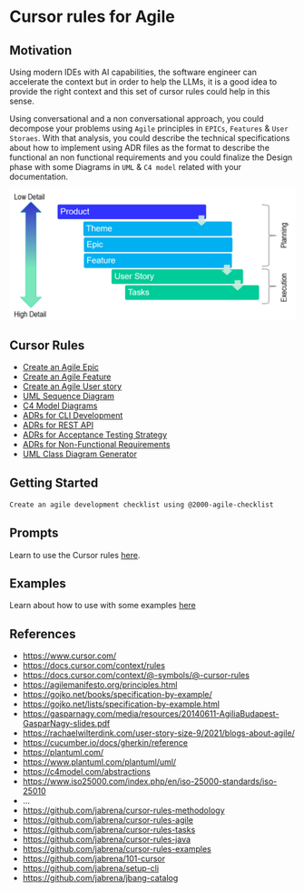 # Cursor rules for Agile

## Motivation

Using modern IDEs with AI capabilities, the software engineer can accelerate the context but in order to help the LLMs, it is a good idea to provide the right context and this set of cursor rules could help in this sense.

Using conversational and a non conversational approach, you could decompose your problems using `Agile` principles in `EPICs`, `Features` & `User Storaes`. With that analysis, you could describe the technical specifications about how to implement using ADR files as the format to describe the functional an non functional requirements and you could finalize the Design phase with some Diagrams in `UML` & `C4 model` related with your documentation. 

![](./docs/epic-feature-us.png)

## Cursor Rules

- [Create an Agile Epic](.cursor/rules/2001-agile-create-an-epic.mdc)
- [Create an Agile Feature](.cursor/rules/2002-agile-create-features-from-epics.mdc)
- [Create an Agile User story](.cursor/rules/2003-agile-create-user-story.mdc)
- [UML Sequence Diagram](.cursor/rules/2004-uml-sequence-diagram-about-solution.mdc)
- [C4 Model Diagrams](.cursor/rules/2005-c4-diagrams-about-solution.mdc)
- [ADRs for CLI Development](.cursor/rules/2006-adr-create-functional-requirements-for-cli-development.mdc)
- [ADRs for REST API](.cursor/rules/2006-adr-create-functional-requirements-for-rest-api-development.mdc)
- [ADRs for Acceptance Testing Strategy](.cursor/rules/2007-adr-create-acceptance-testing-strategy.mdc)
- [ADRs for Non-Functional Requirements](.cursor/rules/2008-adr-create-non-functional-requirements-decisions.mdc)
- [UML Class Diagram Generator](.cursor/rules/2009-uml-class-diagram-mdc)

## Getting Started

```bash
Create an agile development checklist using @2000-agile-checklist
```

## Prompts

Learn to use the Cursor rules [here](./PROMPTS.md).

## Examples 

Learn about how to use with some examples [here](https://github.com/jabrena/cursor-rules-examples)

## References

- https://www.cursor.com/
- https://docs.cursor.com/context/rules
- https://docs.cursor.com/context/@-symbols/@-cursor-rules
- https://agilemanifesto.org/principles.html
- https://gojko.net/books/specification-by-example/
- https://gojko.net/lists/specification-by-example.html
- https://gasparnagy.com/media/resources/20140611-AgiliaBudapest-GasparNagy-slides.pdf
- https://rachaelwilterdink.com/user-story-size-9/2021/blogs-about-agile/
- https://cucumber.io/docs/gherkin/reference
- https://plantuml.com/
- https://www.plantuml.com/plantuml/uml/
- https://c4model.com/abstractions
- https://www.iso25000.com/index.php/en/iso-25000-standards/iso-25010
- ...
- https://github.com/jabrena/cursor-rules-methodology
- https://github.com/jabrena/cursor-rules-agile
- https://github.com/jabrena/cursor-rules-tasks
- https://github.com/jabrena/cursor-rules-java
- https://github.com/jabrena/cursor-rules-examples
- https://github.com/jabrena/101-cursor
- https://github.com/jabrena/setup-cli
- https://github.com/jabrena/jbang-catalog


